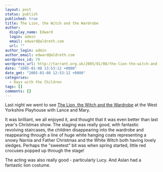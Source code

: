 ```yaml
---
layout: post
status: publish
published: true
title: The Lion, the Witch and the Wardrobe
author:
  display_name: Edward
  login: admin
  email: edward@aldreth.com
  url: ""
author_login: admin
author_email: edward@aldreth.com
wordpress_id: 79
wordpress_url: http://tarrant.org.uk/2005/01/08/the-lion-the-witch-and-the-wardrobe/
date: "2005-01-08 13:53:12 +0000"
date_gmt: "2005-01-08 12:53:12 +0000"
categories:
  - Days with the Children
tags: []
comments: []
---
```


Last night we went to see [The Lion, the Witch and the Wardrobe][1] at
the West Yorkshire Playhouse with Lance and Mary.

It was brilliant, we all enjoyed it, and thought that it was even better
than last year\'s Christmas show. The staging was really good, with
fantastic revolving staircases, the children disappearing into the
wardrobe and reappearing through a line of huge white hanging coats
representing a snowy Narnia and Father Christmas and the White Witch
both having lovely sledges. Perhaps the \"sweetest\" bit was when spring
started, little red crocuses popped up through the stage!

The acting was also really good - particularly Lucy. And Aslan had a
fantastic lion costume.



[1]: https://www.wyplayhouse.com/events/event_details.asp?event_ID=159

